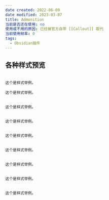 ```yaml
---
date created: 2022-06-09
date modified: 2023-03-07
title: Admonition
当前是否还在使用: no
使用或不用的原因: 已经被官方自带 [[Callout]] 取代
当前使用频率: 0
tags:
  - Obsidian插件
---
```


## 各种样式预览

```ad-quote

这个是样式举例。

```

```ad-seealso
这个是样式举例。
```

```ad-summary

这个是样式举例。

```

```ad-info

这个是样式举例。

```

```ad-tip

这个是样式举例。

```

```ad-success

这个是样式举例。

```

```ad-help

这个是样式举例。

```

```ad-danger

这个是样式举例。

```

```ad-example

这个是样式举例。

```
